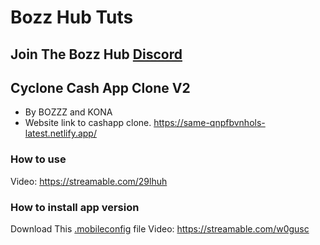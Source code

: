 # Bozz Hub Tuts
## Join The Bozz Hub [Discord](https://discord.gg/nxxXrZ37pV)


## Cyclone Cash App Clone V2
 - By BOZZZ and KONA
 - Website link to cashapp clone.
https://same-qnpfbvnhols-latest.netlify.app/
### How to use
Video: https://streamable.com/29lhuh
### How to install app version
Download This [.mobileconfig](Downloads/Clone-Cash-App-Web-Clip-Profile.mobileconfig) file
Video: https://streamable.com/w0gusc
